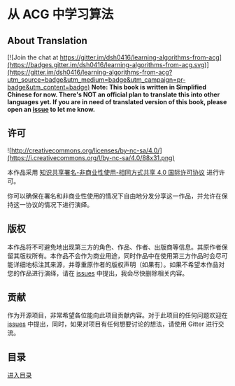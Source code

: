 # 从 ACG 中学习算法
## About Translation

[![Join the chat at https://gitter.im/dsh0416/learning-algorithms-from-acg](https://badges.gitter.im/dsh0416/learning-algorithms-from-acg.svg)](https://gitter.im/dsh0416/learning-algorithms-from-acg?utm_source=badge&utm_medium=badge&utm_campaign=pr-badge&utm_content=badge)
**Note: This book is written in Simplified Chinese for now. There's NOT an official plan to translate this into other languages yet. If you are in need of translated version of this book, please open an [issue](https://github.com/dsh0416/learning-algorithms-from-acg/issues) to let me know.**

## 许可
![http://creativecommons.org/licenses/by-nc-sa/4.0/](https://i.creativecommons.org/l/by-nc-sa/4.0/88x31.png)

本作品采用 [知识共享署名-非商业性使用-相同方式共享 4.0 国际许可协议](http://creativecommons.org/licenses/by-nc-sa/4.0/) 进行许可。

你可以确保在署名和非商业性使用的情况下自由地分发分享这一作品，并允许在保持这一协议的情况下进行演绎。

## 版权
本作品将不可避免地出现第三方的角色、作品、作者、出版商等信息。其原作者保留其版权所有。本作品不会作为商业用途，同时作品中在使用第三方作品时会尽可能详细地标注其来源，并尊重原作者的版权声明（如果有）。如果不希望本作品对您的作品进行演绎，请在 [issues](https://github.com/dsh0416/learning-algorithms-from-acg/issues) 中提出，我会尽快删除相关内容。

## 贡献
作为开源项目，非常希望各位能向此项目贡献内容。对于此项目的任何问题欢迎在 [issues](https://github.com/dsh0416/learning-algorithms-from-acg/issues) 中提出，同时，如果对项目有任何想要讨论的想法，请使用 Gitter 进行交流。

## 目录
[进入目录](SUMMARY.md)